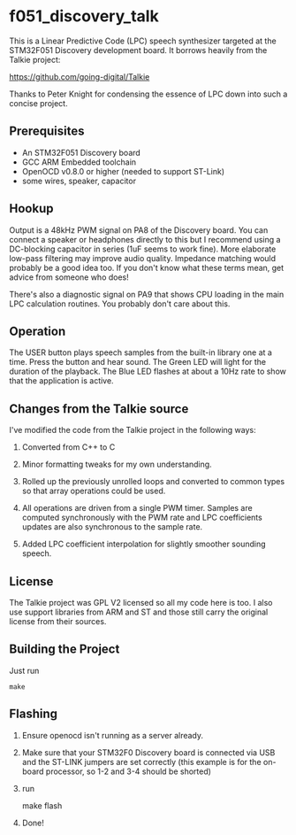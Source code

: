 # f051_discovery_talk

This is a Linear Predictive Code (LPC) speech synthesizer targeted at the
STM32F051 Discovery development board. It borrows heavily from the Talkie
project:

https://github.com/going-digital/Talkie

Thanks to Peter Knight for condensing the essence of LPC down into such a
concise project.

Prerequisites
-------------

* An STM32F051 Discovery board
* GCC ARM Embedded toolchain
* OpenOCD v0.8.0 or higher (needed to support ST-Link)
* some wires, speaker, capacitor

Hookup
------

Output is a 48kHz PWM signal on PA8 of the Discovery board. You can
connect a speaker or headphones directly to this but I recommend using a
DC-blocking capacitor in series (1uF seems to work fine). More elaborate
low-pass filtering may improve audio quality. Impedance matching would
probably be a good idea too. If you don't know what these terms mean,
get advice from someone who does!

There's also a diagnostic signal on PA9 that shows CPU loading in the main
LPC calculation routines. You probably don't care about this.

Operation
---------

The USER button plays speech samples from the built-in library one at a time.
Press the button and hear sound. The Green LED will light for the duration of
the playback. The Blue LED flashes at about a 10Hz rate to show that the
application is active.

Changes from the Talkie source
------------------------------

I've modified the code from the Talkie project in the following ways:

1) Converted from C++ to C

2) Minor formatting tweaks for my own understanding.

3) Rolled up the previously unrolled loops and converted to common types so
that array operations could be used.

4) All operations are driven from a single PWM timer. Samples are computed
synchronously with the PWM rate and LPC coefficients updates are also
synchronous to the sample rate.

5) Added LPC coefficient interpolation for slightly smoother sounding speech.

License
-------

The Talkie project was GPL V2 licensed so all my code here is too. I also use
support libraries from ARM and ST and those still carry the original license
from their sources.

Building the Project
--------------------

Just run

	make
	
Flashing
--------

1) Ensure openocd isn't running as a server already.

2) Make sure that your STM32F0 Discovery board is connected via USB and the
ST-LINK jumpers are set correctly (this example is for the on-board processor,
so 1-2 and 3-4 should be shorted)

3) run

	make flash

4) Done!


